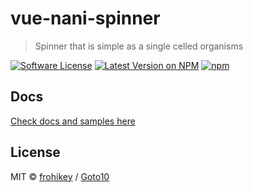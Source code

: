 # vue-nani-spinner
> Spinner that is simple as a single celled organisms

[![Software License](https://img.shields.io/badge/license-MIT-brightgreen.svg?style=flat-square)](LICENSE.md)
[![Latest Version on NPM](https://img.shields.io/npm/v/vue-nani-kore.svg?style=flat-square)](https://npmjs.com/package/vue-nani-spinner)
[![npm](https://img.shields.io/npm/dt/vue-nani-spinner.svg?style=flat-square)](https://www.npmjs.com/package/vue-nani-spinner)

## Docs

[Check docs and samples here](https://goto10hq.github.io/vue-nani-spinner)

## License

MIT © [frohikey](https://frohikey.com) / [Goto10](https://www.goto10.cz)